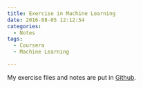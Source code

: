 ```yaml
---
title: Exercise in Machine Learning
date: 2016-08-05 12:12:54
categories:
  - Notes
tags:
  - Coursera
  - Machine Learning

---
```


My exercise files and notes are put in [Github](https://github.com/corenel/Notes-for-Machine-Learning-in-Coursera).